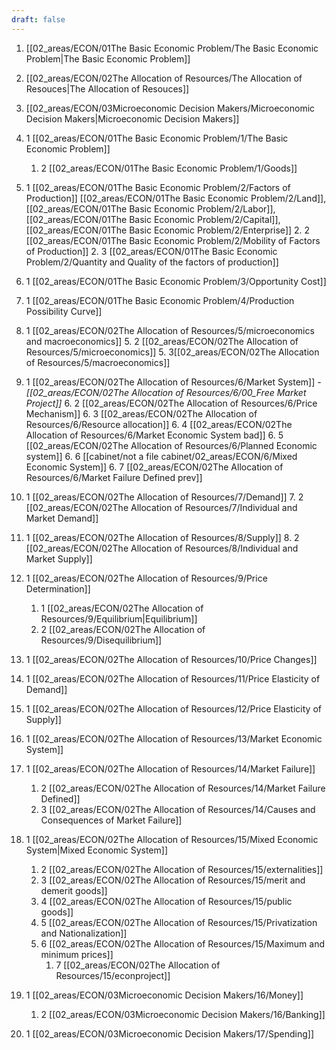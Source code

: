 ```yaml
---
draft: false
---
```


1. [[02_areas/ECON/01The Basic Economic Problem/The Basic Economic Problem|The Basic Economic Problem]]
2. [[02_areas/ECON/02The Allocation of Resources/The Allocation of Resouces|The Allocation of Resouces]]
3. [[02_areas/ECON/03Microeconomic Decision Makers/Microeconomic Decision Makers|Microeconomic Decision Makers]]




4. 1 [[02_areas/ECON/01The Basic Economic Problem/1/The Basic Economic Problem]]
	1. 2 [[02_areas/ECON/01The Basic Economic Problem/1/Goods]]
5. 1 [[02_areas/ECON/01The Basic Economic Problem/2/Factors of Production]]
		[[02_areas/ECON/01The Basic Economic Problem/2/Land]], [[02_areas/ECON/01The Basic Economic Problem/2/Labor]], [[02_areas/ECON/01The Basic Economic Problem/2/Capital]], [[02_areas/ECON/01The Basic Economic Problem/2/Enterprise]]
	2. 2 [[02_areas/ECON/01The Basic Economic Problem/2/Mobility of Factors of Production]]
	2. 3 [[02_areas/ECON/01The Basic Economic Problem/2/Quantity and Quality of the factors of production]]
6. 1 [[02_areas/ECON/01The Basic Economic Problem/3/Opportunity Cost]]
7. 1 [[02_areas/ECON/01The Basic Economic Problem/4/Production Possibility Curve]]
8. 1 [[02_areas/ECON/02The Allocation of Resources/5/microeconomics and macroeconomics]]
	5. 2 [[02_areas/ECON/02The Allocation of Resources/5/microeconomics]]
	5. 3[[02_areas/ECON/02The Allocation of Resources/5/macroeconomics]]
9. 1 [[02_areas/ECON/02The Allocation of Resources/6/Market System]] - *[[02_areas/ECON/02The Allocation of Resources/6/00_Free Market Project]]*
	6. 2 [[02_areas/ECON/02The Allocation of Resources/6/Price Mechanism]]
	6. 3 [[02_areas/ECON/02The Allocation of Resources/6/Resource allocation]]
	6. 4 [[02_areas/ECON/02The Allocation of Resources/6/Market Economic System bad]]
	6. 5 [[02_areas/ECON/02The Allocation of Resources/6/Planned Economic system]]
	6. 6 [[cabinet/not a file cabinet/02_areas/ECON/6/Mixed Economic System]] 
	6. 7 [[02_areas/ECON/02The Allocation of Resources/6/Market Failure Defined prev]] 
10. 1 [[02_areas/ECON/02The Allocation of Resources/7/Demand]]
	7. 2 [[02_areas/ECON/02The Allocation of Resources/7/Individual and Market Demand]]
11. 1 [[02_areas/ECON/02The Allocation of Resources/8/Supply]]
	8. 2 [[02_areas/ECON/02The Allocation of Resources/8/Individual and Market Supply]] 
12. 1 [[02_areas/ECON/02The Allocation of Resources/9/Price Determination]]
	1. 1 [[02_areas/ECON/02The Allocation of Resources/9/Equilibrium|Equilibrium]]
	2. 2 [[02_areas/ECON/02The Allocation of Resources/9/Disequilibrium]]
13. 1 [[02_areas/ECON/02The Allocation of Resources/10/Price Changes]]
14. 1 [[02_areas/ECON/02The Allocation of Resources/11/Price Elasticity of Demand]]
15. 1 [[02_areas/ECON/02The Allocation of Resources/12/Price Elasticity of Supply]]
16. 1 [[02_areas/ECON/02The Allocation of Resources/13/Market Economic System]]
17. 1 [[02_areas/ECON/02The Allocation of Resources/14/Market Failure]]
	1. 2 [[02_areas/ECON/02The Allocation of Resources/14/Market Failure Defined]]
	2. 3 [[02_areas/ECON/02The Allocation of Resources/14/Causes and Consequences of Market Failure]]
18. 1 [[02_areas/ECON/02The Allocation of Resources/15/Mixed Economic System|Mixed Economic System]]
	1. 2 [[02_areas/ECON/02The Allocation of Resources/15/externalities]]
	2. 3 [[02_areas/ECON/02The Allocation of Resources/15/merit and demerit goods]]
	3. 4 [[02_areas/ECON/02The Allocation of Resources/15/public goods]]
	4. 5 [[02_areas/ECON/02The Allocation of Resources/15/Privatization and Nationalization]]
	5. 6 [[02_areas/ECON/02The Allocation of Resources/15/Maximum and minimum prices]]
		1. 7 [[02_areas/ECON/02The Allocation of Resources/15/econproject]]
19. 1 [[02_areas/ECON/03Microeconomic Decision Makers/16/Money]]
	1. 2 [[02_areas/ECON/03Microeconomic Decision Makers/16/Banking]]
20. 1 [[02_areas/ECON/03Microeconomic Decision Makers/17/Spending]]
	